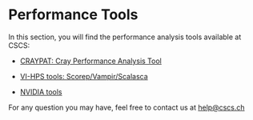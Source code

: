 # Performance Tools

In this section, you will find the performance analysis tools available at CSCS:

* [CRAYPAT: Cray Performance Analysis Tool](craypat/)

* [VI-HPS tools: Scorep/Vampir/Scalasca](vihps/)

* [NVIDIA tools](nvidia/)

For any question you may have, feel free to contact us at [help@cscs.ch](mailto:help@cscs.ch)


